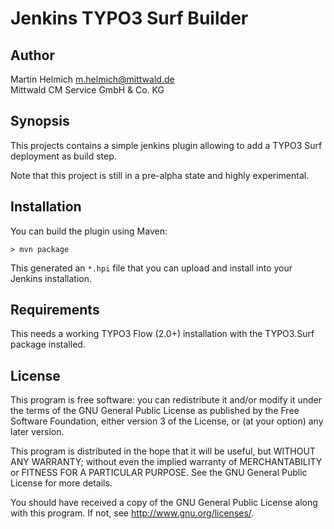 Jenkins TYPO3 Surf Builder
==========================

Author
------

Martin Helmich <m.helmich@mittwald.de>  
Mittwald CM Service GmbH & Co. KG

Synopsis
--------

This projects contains a simple jenkins plugin allowing to add
a TYPO3 Surf deployment as build step.

Note that this project is still in a pre-alpha state and highly
experimental.

Installation
------------

You can build the plugin using Maven:

    > mvn package

This generated an `*.hpi` file that you can upload and install
into your Jenkins installation.

Requirements
------------

This needs a working TYPO3 Flow (2.0+) installation with the TYPO3.Surf
package installed.

License
-------

This program is free software: you can redistribute it and/or modify
it under the terms of the GNU General Public License as published by
the Free Software Foundation, either version 3 of the License, or
(at your option) any later version.

This program is distributed in the hope that it will be useful,
but WITHOUT ANY WARRANTY; without even the implied warranty of
MERCHANTABILITY or FITNESS FOR A PARTICULAR PURPOSE.  See the
GNU General Public License for more details.

You should have received a copy of the GNU General Public License
along with this program.  If not, see <http://www.gnu.org/licenses/>.
